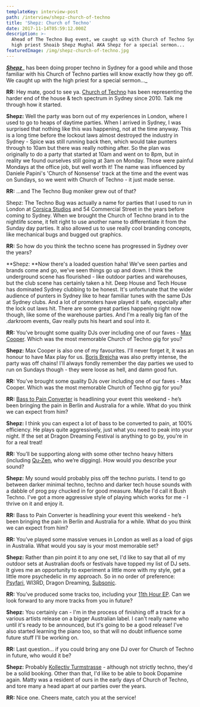 ```yaml
---
templateKey: interview-post
path: /interview/shepz-church-of-techno
title: 'Shepz: Church of Techno'
date: 2017-11-14T05:59:12.000Z
description: >-
  Ahead of The Techno Bug event, we caught up with Church of Techno Sydney's
  high priest Shoaib Shepz Mughal AKA Shepz for a special sermon...
featuredImage: /img/shepz-church-of-techno.jpg
---
```

[**_Shepz_**](https://www.facebook.com/Shepz-156972351076686/)_ has been doing proper techno in Sydney for a good while and those familiar with his Church of Techno parties will know exactly how they go off. We caught up with the high priest for a special sermon..._

**RR:** Hey mate, good to see ya. [Church of Techno](https://www.facebook.com/Church-of-Techno-137093736302751/) has been representing the harder end of the house & tech spectrum in Sydney since 2010. Talk me through how it started.

**Shepz:** Well the party was born out of my experiences in London, where I used to go to heaps of daytime parties. When I arrived in Sydney, I was surprised that nothing like this was happening, not at the time anyway. This is a long time before the lockout laws almost destroyed the industry in Sydney - Spice was still running back then, which would take punters through to 10am but there was really nothing after. So the plan was originally to do a party that started at 10am and went on to 8pm, but in reality we found ourselves still going at 3am on Monday. Those were painful Mondays at the office job, but well worth it! The name was influenced by Daniele Papini's 'Church of Nonsense' track at the time and the event was on Sundays, so we went with Church of Techno - it just made sense.

**RR:** …and The Techno Bug moniker grew out of that?

Shepz: The Techno Bug was actually a name for parties that I used to run in London at [Corsica Studios](https://www.facebook.com/CorsicaStudiosLondon/) and 54 Commercial Street in the years before coming to Sydney. When we brought the Church of Techno brand in to the nightlife scene, it felt right to use another name to differentiate it from the Sunday day parties. It also allowed us to use really cool branding concepts, like mechanical bugs and bugged out graphics.

**RR:** So how do you think the techno scene has progressed in Sydney over the years?

**Shepz: **Now there's a loaded question haha! We've seen parties and brands come and go, we've seen things go up and down. I think the underground scene has flourished - like outdoor parties and warehouses, but the club scene has certainly taken a hit. Deep House and Tech House has dominated Sydney clubbing to be honest. It's unfortunate that the wider audience of punters in Sydney like to hear familiar tunes with the same DJs at Sydney clubs. And a lot of promoters have played it safe, especially after the lock out laws hit. There are some great parties happening right now though, like some of the warehouse parties. And I'm a really big fan of the .darkroom events, Gav really puts his heart and soul into it.

**RR:** You’ve brought some quality DJs over including one of our faves - [Max Cooper](https://www.facebook.com/maxcoopermax/). Which was the most memorable Church of Techno gig for you?

**Shepz:** Max Cooper is also one of my favourites. I'll never forget it, it was an honour to have Max play for us. [Boris Brejcha](https://www.facebook.com/BorisBrejcha.Official/) was also pretty intense, the party was off chains! I'll always fondly remember the day parties we used to run on Sundays though - they were loose as hell, and damn good fun.

**RR:** You’ve brought some quality DJs over including one of our faves - Max Cooper. Which was the most memorable Church of Techno gig for you?

**RR:** [Bass to Pain Converter](https://www.facebook.com/basstopainconvertermusic/) is headlining your event this weekend - he’s been bringing the pain in Berlin and Australia for a while. What do you think we can expect from him?

**Shepz:** I think you can expect a lot of bass to be converted to pain, at 100% efficiency. He plays quite aggressively, just what you need to peak into your night. If the set at Dragon Dreaming Festival is anything to go by, you're in for a real treat!

**RR:** You’ll be supporting along with some other techno heavy hitters (including [Qu-Zen](https://www.facebook.com/quzenofficial/), who we’re digging). How would you describe your sound?

**Shepz:** My sound would probably piss off the techno purists. I tend to go between darker minimal techno, techno and darker tech house sounds with a dabble of prog psy chucked in for good measure. Maybe I'd call it Bush Techno. I've got a more aggressive style of playing which works for me - I thrive on it and enjoy it.

**RR:** Bass to Pain Converter is headlining your event this weekend - he’s been bringing the pain in Berlin and Australia for a while. What do you think we can expect from him?

**RR:** You’ve played some massive venues in London as well as a load of gigs in Australia. What would you say is your most memorable set?

**Shepz:** Rather than pin point it to any one set, I'd like to say that all of my outdoor sets at Australian doofs or festivals have topped my list of DJ sets. It gives me an opportunity to experiment a little more with my style, get a little more psychedelic in my approach. So in no order of preference: [Psyfari](https://www.facebook.com/PSYFARI.FESTIVAL/), WI3RD, Dragon Dreaming, [Subsonic](https://www.facebook.com/subsonicmusic/).

**RR:** You’ve produced some tracks too, including your [11th Hour EP](https://l.facebook.com/l.php?u=https%3A%2F%2Fopen.spotify.com%2Falbum%2F6vducU8VMmVKTyMj5KVStp&h=ATN3nPODXMlu5UbRAL29rPdsKXReB-LtFbhnSFXi_FG-XOlk0eRx2DZe6Bl6VpEyDeICbThwkj_l_1TAgnuMw7IVZj--WbcUvQAxeZoCdrVZ_JQhsjORCGbCa9aVy_NdvvX9dsvn). Can we look forward to any more tracks from you in future?

**Shepz:** You certainly can - I'm in the process of finishing off a track for a various artists release on a bigger Australian label. I can't really name who until it's ready to be announced, but it's going to be a good release! I've also started learning the piano too, so that will no doubt influence some future stuff I'll be working on.

**RR:** Last question... if you could bring any one DJ over for Church of Techno in future, who would it be?

**Shepz:** Probably [Kollectiv Turmstrasse](https://www.facebook.com/kollektivturmstrasse/) - although not strictly techno, they'd be a solid booking. Other than that, I'd like to be able to book Dopamine again. Matty was a resident of ours in the early days of Church of Techno, and tore many a head apart at our parties over the years.

**RR:** Nice one. Cheers mate, catch you at the service!
